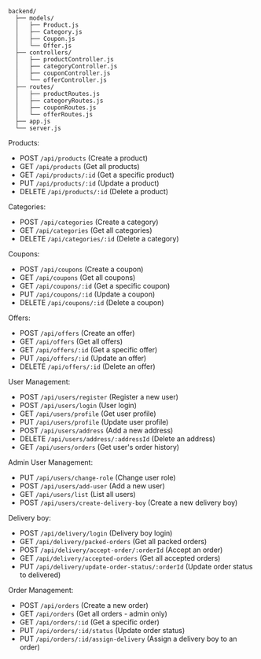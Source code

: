 ```
backend/
  ├── models/
  │   ├── Product.js
  │   ├── Category.js
  │   ├── Coupon.js
  │   └── Offer.js
  ├── controllers/
  │   ├── productController.js
  │   ├── categoryController.js
  │   ├── couponController.js
  │   └── offerController.js
  ├── routes/
  │   ├── productRoutes.js
  │   ├── categoryRoutes.js
  │   ├── couponRoutes.js
  │   └── offerRoutes.js
  ├── app.js
  └── server.js
```

Products:

- POST `/api/products` (Create a product)
- GET `/api/products` (Get all products)
- GET `/api/products/:id` (Get a specific product)
- PUT `/api/products/:id` (Update a product)
- DELETE `/api/products/:id` (Delete a product)


Categories:

- POST `/api/categories` (Create a category)
- GET `/api/categories` (Get all categories)
- DELETE `/api/categories/:id` (Delete a category)


Coupons:

- POST `/api/coupons` (Create a coupon)
- GET `/api/coupons` (Get all coupons)
- GET `/api/coupons/:id` (Get a specific coupon)
- PUT `/api/coupons/:id` (Update a coupon)
- DELETE `/api/coupons/:id` (Delete a coupon)

Offers:

- POST `/api/offers` (Create an offer)
- GET `/api/offers` (Get all offers)
- GET `/api/offers/:id` (Get a specific offer)
- PUT `/api/offers/:id` (Update an offer)
- DELETE `/api/offers/:id` (Delete an offer)

User Management:

- POST `/api/users/register` (Register a new user)
- POST `/api/users/login` (User login)
- GET `/api/users/profile` (Get user profile)
- PUT `/api/users/profile` (Update user profile)
- POST `/api/users/address` (Add a new address)
- DELETE `/api/users/address/:addressId` (Delete an address)
- GET `/api/users/orders` (Get user's order history)


Admin User Management:

- PUT `/api/users/change-role` (Change user role)
- POST `/api/users/add-user` (Add a new user)
- GET `/api/users/list` (List all users)
- POST `/api/users/create-delivery-boy` (Create a new delivery boy)

Delivery boy:

- POST `/api/delivery/login` (Delivery boy login)
- GET `/api/delivery/packed-orders` (Get all packed orders)
- POST `/api/delivery/accept-order/:orderId` (Accept an order)
- GET `/api/delivery/accepted-orders` (Get all accepted orders)
- PUT `/api/delivery/update-order-status/:orderId` (Update order status to delivered)

Order Management:

- POST `/api/orders` (Create a new order)
- GET `/api/orders` (Get all orders - admin only)
- GET `/api/orders/:id` (Get a specific order)
- PUT `/api/orders/:id/status` (Update order status)
- PUT `/api/orders/:id/assign-delivery` (Assign a delivery boy to an order)




